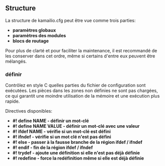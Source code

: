 

## Structure

La structure de kamailio.cfg peut être vue comme trois parties:

  * **paramètres globaux**
  * **paramètres des modules**
  * **blocs de routage**

Pour plus de clarté et pour faciliter la maintenance, il est recommandé de les conserver dans cet ordre, même si certains d'entre eux peuvent être mélangés.



### définir

Contrôlez en style C quelles parties du fichier de configuration sont exécutées. Les pièces dans les zones non définies ne sont pas chargées, ce qui garantit une moindre utilisation de la mémoire et une exécution plus rapide.

Directives disponibles:

 * **#! define NAME - définir un mot-clé**
 * **#! define NAME VALUE - définir un mot-clé avec une valeur**
 * **#! ifdef NAME - vérifie si un mot-clé est défini**
 * **#! ifndef - vérifie si un mot clé n'est pas défini**
 * **#! else - passer à la fausse branche de la région ifdef / ifndef**
 * **#! endif - fin de la région ifdef / ifndef**
 * **#! trydef - ajoute une définition si elle n'est pas déjà définie**
 * **#! redefine - force la redéfinition même si elle est déjà définie**
